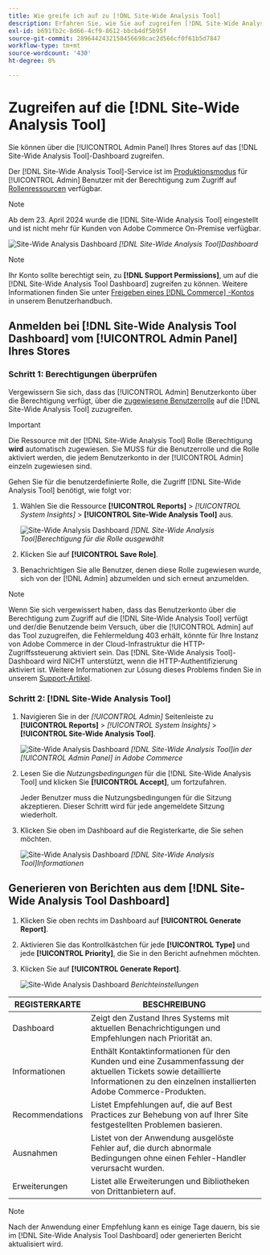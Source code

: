 ```yaml
---
title: Wie greife ich auf zu [!DNL Site-Wide Analysis Tool]
description: Erfahren Sie, wie Sie auf zugreifen [!DNL Site-Wide Analysis Tool]
exl-id: b691fb2c-8d66-4cf9-8612-bbcb4df5b95f
source-git-commit: 2896442432158456698cac2d566cf0f61b5d7847
workflow-type: tm+mt
source-wordcount: '430'
ht-degree: 0%

---
```


# Zugreifen auf die [!DNL Site-Wide Analysis Tool]

Sie können über die [!UICONTROL Admin Panel] Ihres Stores auf das [!DNL Site-Wide Analysis Tool]-Dashboard zugreifen.

Der [!DNL Site-Wide Analysis Tool]-Service ist im [Produktionsmodus](https://experienceleague.adobe.com/de/docs/commerce-admin/systems/tools/developer-tools#operation-modes) für [!UICONTROL Admin] Benutzer mit der Berechtigung zum Zugriff auf [Rollenressourcen](https://experienceleague.adobe.com/de/docs/commerce-admin/systems/user-accounts/permissions-user-roles) verfügbar.

>[!NOTE]
>
>Ab dem 23. April 2024 wurde die [!DNL Site-Wide Analysis Tool] eingestellt und ist nicht mehr für Kunden von Adobe Commerce On-Premise verfügbar.


![Site-Wide Analysis Dashboard](../../assets/tools/site-wide-analysis-tool-dashboard.png)
*[!DNL Site-Wide Analysis Tool]Dashboard*

>[!NOTE]
>
>Ihr Konto sollte berechtigt sein, zu **[!DNL Support Permissions]**, um auf die [!DNL Site-Wide Analysis Tool Dashboard] zugreifen zu können.
>Weitere Informationen finden Sie unter [Freigeben eines  [!DNL Commerce] -Kontos](https://experienceleague.adobe.com/docs/commerce-admin/start/commerce-account/commerce-account-share.html?lang=de) in unserem Benutzerhandbuch.

## Anmelden bei [!DNL Site-Wide Analysis Tool Dashboard] vom [!UICONTROL Admin Panel] Ihres Stores

### Schritt 1: Berechtigungen überprüfen

Vergewissern Sie sich, dass das [!UICONTROL Admin] Benutzerkonto über die Berechtigung verfügt, über die [zugewiesene Benutzerrolle](https://experienceleague.adobe.com/de/docs/commerce-admin/systems/user-accounts/permissions-user-roles) auf die [!DNL Site-Wide Analysis Tool] zuzugreifen.

>[!IMPORTANT]
>
>Die Ressource mit der [!DNL Site-Wide Analysis Tool] Rolle (Berechtigung **wird** automatisch zugewiesen. Sie MUSS für die Benutzerrolle und die Rolle aktiviert werden, die jedem Benutzerkonto in der [!UICONTROL Admin] einzeln zugewiesen sind.

Gehen Sie für die benutzerdefinierte Rolle, die Zugriff [!DNL Site-Wide Analysis Tool] benötigt, wie folgt vor:

1. Wählen Sie die Ressource **[!UICONTROL Reports]** > *[!UICONTROL System Insights]* > **[!UICONTROL Site-Wide Analysis Tool]** aus.

   ![Site-Wide Analysis Dashboard](../../assets/tools/swat-role-access.png)
   *[!DNL Site-Wide Analysis Tool]Berechtigung für die Rolle ausgewählt*

1. Klicken Sie auf **[!UICONTROL Save Role]**.

1. Benachrichtigen Sie alle Benutzer, denen diese Rolle zugewiesen wurde, sich von der [!DNL Admin] abzumelden und sich erneut anzumelden.

>[!NOTE]
>
>Wenn Sie sich vergewissert haben, dass das Benutzerkonto über die Berechtigung zum Zugriff auf die [!DNL Site-Wide Analysis Tool] verfügt und der/die Benutzende beim Versuch, über die [!UICONTROL Admin] auf das Tool zuzugreifen, die Fehlermeldung 403 erhält, könnte für Ihre Instanz von Adobe Commerce in der Cloud-Infrastruktur die HTTP-Zugriffssteuerung aktiviert sein. Das [!DNL Site-Wide Analysis Tool]-Dashboard wird NICHT unterstützt, wenn die HTTP-Authentifizierung aktiviert ist. Weitere Informationen zur Lösung dieses Problems finden Sie in unserem [Support-Artikel](https://experienceleague.adobe.com/de/docs/commerce-knowledge-base/kb/troubleshooting/miscellaneous/403-errors-when-accessing-site-wide-analysis-tool-on-magento).

### Schritt 2: [!DNL Site-Wide Analysis Tool]

1. Navigieren Sie in der *[!UICONTROL Admin]* Seitenleiste zu **[!UICONTROL Reports]** > *[!UICONTROL System Insights]* > **[!UICONTROL Site-Wide Analysis Tool]**.

   ![Site-Wide Analysis Dashboard](../../assets/tools/ac-admin-panel-marked.jpg)
   *[!DNL Site-Wide Analysis Tool]in der [!UICONTROL Admin Panel] in Adobe Commerce*

1. Lesen Sie die *Nutzungsbedingungen* für die [!DNL Site-Wide Analysis Tool] und klicken Sie **[!UICONTROL Accept]**, um fortzufahren.

   Jeder Benutzer muss die Nutzungsbedingungen für die Sitzung akzeptieren. Dieser Schritt wird für jede angemeldete Sitzung wiederholt.


1. Klicken Sie oben im Dashboard auf die Registerkarte, die Sie sehen möchten.

   ![Site-Wide Analysis Dashboard](../../assets/tools/swat-information-tab.png)
   *[!DNL Site-Wide Analysis Tool]Informationen*

## Generieren von Berichten aus dem [!DNL Site-Wide Analysis Tool Dashboard]

1. Klicken Sie oben rechts im Dashboard auf **[!UICONTROL Generate Report]**.

1. Aktivieren Sie das Kontrollkästchen für jede **[!UICONTROL Type]** und jede **[!UICONTROL Priority]**, die Sie in den Bericht aufnehmen möchten.

1. Klicken Sie auf **[!UICONTROL Generate Report]**.

   ![Site-Wide Analysis Dashboard](../../assets/tools/swat-report-settings.png)
   *Berichteinstellungen*

| REGISTERKARTE | BESCHREIBUNG |
| --- | --- |
| Dashboard | Zeigt den Zustand Ihres Systems mit aktuellen Benachrichtigungen und Empfehlungen nach Priorität an. |
| Informationen | Enthält Kontaktinformationen für den Kunden und eine Zusammenfassung der aktuellen Tickets sowie detaillierte Informationen zu den einzelnen installierten Adobe Commerce-Produkten. |
| Recommendations | Listet Empfehlungen auf, die auf Best Practices zur Behebung von auf Ihrer Site festgestellten Problemen basieren. |
| Ausnahmen | Listet von der Anwendung ausgelöste Fehler auf, die durch abnormale Bedingungen ohne einen Fehler-Handler verursacht wurden. |
| Erweiterungen | Listet alle Erweiterungen und Bibliotheken von Drittanbietern auf. |

>[!NOTE]
>
>Nach der Anwendung einer Empfehlung kann es einige Tage dauern, bis sie im [!DNL Site-Wide Analysis Tool Dashboard] oder generierten Bericht aktualisiert wird.
